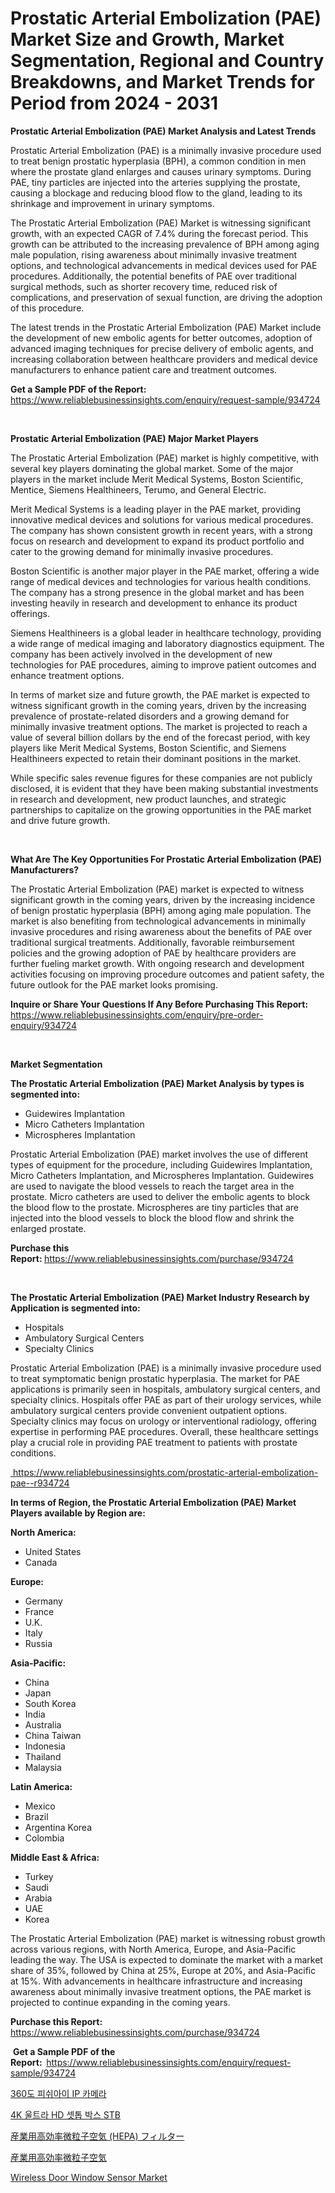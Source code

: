 <p><h1>Prostatic Arterial Embolization (PAE) Market Size and Growth, Market Segmentation, Regional and Country Breakdowns, and Market Trends for Period from 2024 -  2031</h1></p><p><strong>Prostatic Arterial Embolization (PAE) Market Analysis and Latest Trends</strong></p>
<p><p>Prostatic Arterial Embolization (PAE) is a minimally invasive procedure used to treat benign prostatic hyperplasia (BPH), a common condition in men where the prostate gland enlarges and causes urinary symptoms. During PAE, tiny particles are injected into the arteries supplying the prostate, causing a blockage and reducing blood flow to the gland, leading to its shrinkage and improvement in urinary symptoms.</p><p>The Prostatic Arterial Embolization (PAE) Market is witnessing significant growth, with an expected CAGR of 7.4% during the forecast period. This growth can be attributed to the increasing prevalence of BPH among aging male population, rising awareness about minimally invasive treatment options, and technological advancements in medical devices used for PAE procedures. Additionally, the potential benefits of PAE over traditional surgical methods, such as shorter recovery time, reduced risk of complications, and preservation of sexual function, are driving the adoption of this procedure.</p><p>The latest trends in the Prostatic Arterial Embolization (PAE) Market include the development of new embolic agents for better outcomes, adoption of advanced imaging techniques for precise delivery of embolic agents, and increasing collaboration between healthcare providers and medical device manufacturers to enhance patient care and treatment outcomes.</p></p>
<p><strong>Get a Sample PDF of the Report:&nbsp;</strong> <a href="https://www.reliablebusinessinsights.com/enquiry/request-sample/934724">https://www.reliablebusinessinsights.com/enquiry/request-sample/934724</a></p>
<p>&nbsp;</p>
<p><strong>Prostatic Arterial Embolization (PAE) Major Market Players</strong></p>
<p><p>The Prostatic Arterial Embolization (PAE) market is highly competitive, with several key players dominating the global market. Some of the major players in the market include Merit Medical Systems, Boston Scientific, Mentice, Siemens Healthineers, Terumo, and General Electric.</p><p>Merit Medical Systems is a leading player in the PAE market, providing innovative medical devices and solutions for various medical procedures. The company has shown consistent growth in recent years, with a strong focus on research and development to expand its product portfolio and cater to the growing demand for minimally invasive procedures.</p><p>Boston Scientific is another major player in the PAE market, offering a wide range of medical devices and technologies for various health conditions. The company has a strong presence in the global market and has been investing heavily in research and development to enhance its product offerings.</p><p>Siemens Healthineers is a global leader in healthcare technology, providing a wide range of medical imaging and laboratory diagnostics equipment. The company has been actively involved in the development of new technologies for PAE procedures, aiming to improve patient outcomes and enhance treatment options.</p><p>In terms of market size and future growth, the PAE market is expected to witness significant growth in the coming years, driven by the increasing prevalence of prostate-related disorders and a growing demand for minimally invasive treatment options. The market is projected to reach a value of several billion dollars by the end of the forecast period, with key players like Merit Medical Systems, Boston Scientific, and Siemens Healthineers expected to retain their dominant positions in the market.</p><p>While specific sales revenue figures for these companies are not publicly disclosed, it is evident that they have been making substantial investments in research and development, new product launches, and strategic partnerships to capitalize on the growing opportunities in the PAE market and drive future growth.</p></p>
<p>&nbsp;</p>
<p><strong>What Are The Key Opportunities For Prostatic Arterial Embolization (PAE) Manufacturers?</strong></p>
<p><p>The Prostatic Arterial Embolization (PAE) market is expected to witness significant growth in the coming years, driven by the increasing incidence of benign prostatic hyperplasia (BPH) among aging male population. The market is also benefiting from technological advancements in minimally invasive procedures and rising awareness about the benefits of PAE over traditional surgical treatments. Additionally, favorable reimbursement policies and the growing adoption of PAE by healthcare providers are further fueling market growth. With ongoing research and development activities focusing on improving procedure outcomes and patient safety, the future outlook for the PAE market looks promising.</p></p>
<p><strong>Inquire or Share Your Questions If Any Before Purchasing This Report:</strong> <a href="https://www.reliablebusinessinsights.com/enquiry/pre-order-enquiry/934724">https://www.reliablebusinessinsights.com/enquiry/pre-order-enquiry/934724</a></p>
<p>&nbsp;</p>
<p><strong>Market Segmentation</strong></p>
<p><strong>The Prostatic Arterial Embolization (PAE) Market Analysis by types is segmented into:</strong></p>
<p><ul><li>Guidewires Implantation</li><li>Micro Catheters Implantation</li><li>Microspheres Implantation</li></ul></p>
<p><p>Prostatic Arterial Embolization (PAE) market involves the use of different types of equipment for the procedure, including Guidewires Implantation, Micro Catheters Implantation, and Microspheres Implantation. Guidewires are used to navigate the blood vessels to reach the target area in the prostate. Micro catheters are used to deliver the embolic agents to block the blood flow to the prostate. Microspheres are tiny particles that are injected into the blood vessels to block the blood flow and shrink the enlarged prostate.</p></p>
<p><strong>Purchase this Report:&nbsp;</strong><a href="https://www.reliablebusinessinsights.com/purchase/934724">https://www.reliablebusinessinsights.com/purchase/934724</a></p>
<p>&nbsp;</p>
<p><strong>The Prostatic Arterial Embolization (PAE) Market Industry Research by Application is segmented into:</strong></p>
<p><ul><li>Hospitals</li><li>Ambulatory Surgical Centers</li><li>Specialty Clinics</li></ul></p>
<p><p>Prostatic Arterial Embolization (PAE) is a minimally invasive procedure used to treat symptomatic benign prostatic hyperplasia. The market for PAE applications is primarily seen in hospitals, ambulatory surgical centers, and specialty clinics. Hospitals offer PAE as part of their urology services, while ambulatory surgical centers provide convenient outpatient options. Specialty clinics may focus on urology or interventional radiology, offering expertise in performing PAE procedures. Overall, these healthcare settings play a crucial role in providing PAE treatment to patients with prostate conditions.</p></p>
<p><a href="https://www.reliablebusinessinsights.com/prostatic-arterial-embolization-pae--r934724">&nbsp;https://www.reliablebusinessinsights.com/prostatic-arterial-embolization-pae--r934724</a></p>
<p><strong>In terms of Region, the Prostatic Arterial Embolization (PAE) Market Players available by Region are:</strong></p>
<p>
    <p> <strong> North America: </strong>
        <ul>
            <li>United States</li>
            <li>Canada</li>
        </ul>
        </p> 
    <p> <strong> Europe: </strong>
        <ul>
            <li>Germany</li>
            <li>France</li>
            <li>U.K.</li>
            <li>Italy</li>
            <li>Russia</li>
        </ul>
        </p> 
    <p> <strong> Asia-Pacific: </strong>
        <ul>
            <li>China</li>
            <li>Japan</li>
            <li>South Korea</li>
            <li>India</li>
            <li>Australia</li>
            <li>China Taiwan</li>
            <li>Indonesia</li>
            <li>Thailand</li>
            <li>Malaysia</li>
        </ul>
        </p> 
    <p> <strong> Latin America: </strong>
        <ul>
            <li>Mexico</li>
            <li>Brazil</li>
            <li>Argentina Korea</li>
            <li>Colombia</li>
        </ul>
        </p> 
    <p> <strong> Middle East & Africa: </strong>
        <ul>
            <li>Turkey</li>
            <li>Saudi</li>
            <li>Arabia</li>
            <li>UAE</li>
            <li>Korea</li>
        </ul>
    </p>
    </p>
<p><p>The Prostatic Arterial Embolization (PAE) market is witnessing robust growth across various regions, with North America, Europe, and Asia-Pacific leading the way. The USA is expected to dominate the market with a market share of 35%, followed by China at 25%, Europe at 20%, and Asia-Pacific at 15%. With advancements in healthcare infrastructure and increasing awareness about minimally invasive treatment options, the PAE market is projected to continue expanding in the coming years.</p></p>
<p><strong>Purchase this Report: </strong><a href="https://www.reliablebusinessinsights.com/purchase/934724">https://www.reliablebusinessinsights.com/purchase/934724</a></p>
<p>&nbsp;<strong>Get a Sample PDF of the Report:&nbsp;&nbsp;</strong><a href="https://www.reliablebusinessinsights.com/enquiry/request-sample/934724">https://www.reliablebusinessinsights.com/enquiry/request-sample/934724</a></p>
<p><strong></strong></p>
<p><p><a href="https://github.com/crfsywufhm81415/Market-Research-Report-List-2/blob/main/1651061179531.md">360도 피쉬아이 IP 카메라</a></p><p><a href="https://github.com/DavidCarter19662022/Market-Research-Report-List-1/blob/main/5795760179530.md">4K 울트라 HD 셋톱 박스 STB</a></p><p><a href="https://github.com/Alenaieme/Market-Research-Report-List-1/blob/main/1009005166345.md">産業用高効率微粒子空気 (HEPA) フィルター</a></p><p><a href="https://github.com/AhmadMann1950/Market-Research-Report-List-1/blob/main/5478437166346.md">産業用高効率微粒子空気</a></p><p><a href="https://github.com/aafbctfl75/Market-Research-Report-List-1/blob/main/wireless-door-window-sensor-market.md">Wireless Door Window Sensor Market</a></p></p>
